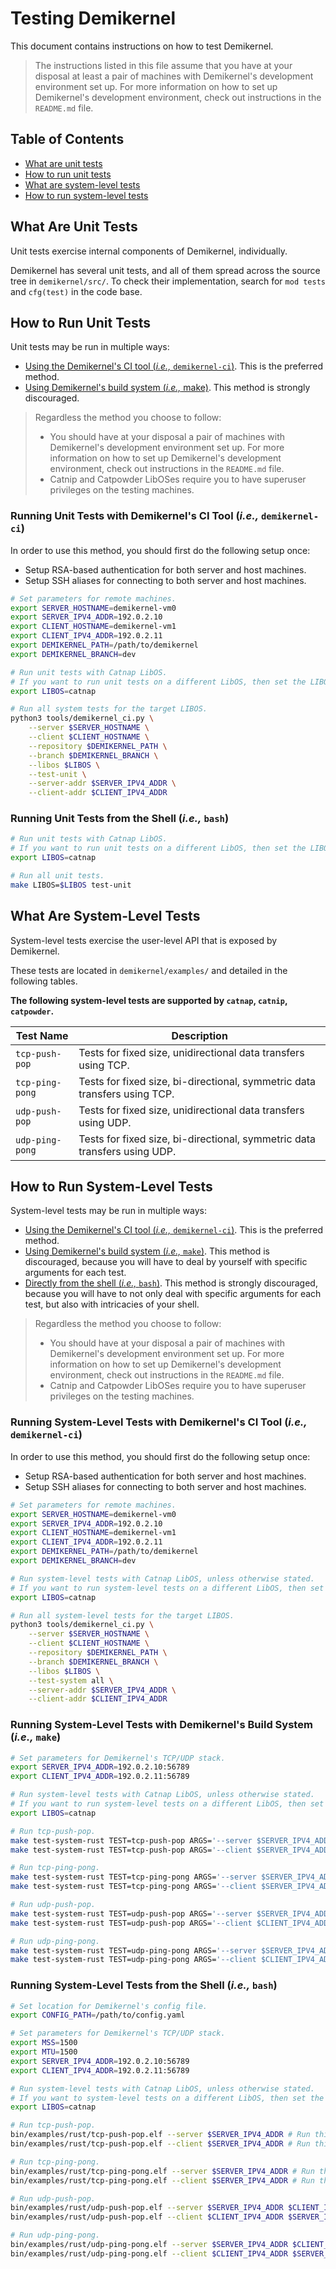 # Testing Demikernel

This document contains instructions on how to test Demikernel.

> The instructions listed in this file assume that you have at your disposal at
least a pair of machines with Demikernel's development environment set up. For
more information on how to set up Demikernel's development environment, check
out instructions in the `README.md` file.

## Table of Contents

- [What are unit tests](#what-are-unit-tests)
- [How to run unit tests](#how-to-run-unit-tests)
- [What are system-level tests](#what-are-system-level-tests)
- [How to run system-level tests](#how-to-run-system-level-tests)

## What Are Unit Tests

Unit tests exercise internal components of Demikernel, individually.

Demikernel has several unit tests, and all of them spread across the source tree in `demikernel/src/`. To check their
implementation, search for `mod tests` and `cfg(test)` in the code base.

## How to Run Unit Tests

Unit tests may be run in multiple ways:

- [Using the Demikernel's CI tool (_i.e.,_ `demikernel-ci`)](#running-unit-tests-with-demikernels-ci-tool-ie-demikernel-ci). This is the preferred method.
- [Using Demikernel's build system (_i.e.,_ make)](#running-unit-tests-from-the-shell-ie-bash). This method is strongly discouraged.

> Regardless the method you choose to follow:
>
> - You should have at your disposal a pair of machines with Demikernel's development environment set up. For more
information on how to set up Demikernel's development environment, check out instructions in the `README.md` file.
> - Catnip and Catpowder LibOSes require you to have superuser privileges on the testing machines.

### Running Unit Tests with Demikernel's CI Tool (_i.e.,_ `demikernel-ci`)

In order to use this method, you should first do the following setup once:

- Setup RSA-based authentication for both server and host machines.
- Setup SSH aliases for connecting to both server and host machines.

```bash
# Set parameters for remote machines.
export SERVER_HOSTNAME=demikernel-vm0
export SERVER_IPV4_ADDR=192.0.2.10
export CLIENT_HOSTNAME=demikernel-vm1
export CLIENT_IPV4_ADDR=192.0.2.11
export DEMIKERNEL_PATH=/path/to/demikernel
export DEMIKERNEL_BRANCH=dev

# Run unit tests with Catnap LibOS.
# If you want to run unit tests on a different LibOS, then set the LIBOS flag accordingly.
export LIBOS=catnap

# Run all system tests for the target LIBOS.
python3 tools/demikernel_ci.py \
    --server $SERVER_HOSTNAME \
    --client $CLIENT_HOSTNAME \
    --repository $DEMIKERNEL_PATH \
    --branch $DEMIKERNEL_BRANCH \
    --libos $LIBOS \
    --test-unit \
    --server-addr $SERVER_IPV4_ADDR \
    --client-addr $CLIENT_IPV4_ADDR
```

### Running Unit Tests from the Shell (_i.e.,_ `bash`)

```bash
# Run unit tests with Catnap LibOS.
# If you want to run unit tests on a different LibOS, then set the LIBOS flag accordingly.
export LIBOS=catnap

# Run all unit tests.
make LIBOS=$LIBOS test-unit
```

## What Are System-Level Tests

System-level tests exercise the user-level API that is exposed by Demikernel.

These tests are located in `demikernel/examples/` and detailed in the following tables.

**The following system-level tests are supported by `catnap`, `catnip`, `catpowder`.**

| Test Name       | Description                                                               |
| --------------- | ------------------------------------------------------------------------- |
| `tcp-push-pop`  | Tests for fixed size, unidirectional data transfers using TCP.            |
| `tcp-ping-pong` | Tests for fixed size, bi-directional, symmetric data transfers using TCP. |
| `udp-push-pop`  | Tests for fixed size, unidirectional data transfers using UDP.            |
| `udp-ping-pong` | Tests for fixed size, bi-directional, symmetric data transfers using UDP. |

## How to Run System-Level Tests

System-level tests may be run in multiple ways:

- [Using the Demikernel's CI tool (_i.e.,_ `demikernel-ci`)](#running-system-level-tests-with-demikernels-ci-tool-ie-demikernel-ci). This is the preferred method.
- [Using Demikernel's build system (_i.e.,_ `make`)](#running-system-level-tests-with-demikernels-build-system-ie-make). This method is discouraged, because you will have to deal by yourself with specific arguments for each test.
- [Directly from the shell (_i.e.,_ `bash`)](#running-system-level-tests-from-the-shell-ie-bash). This method is strongly discouraged, because you will have to not only deal with
specific arguments for each test, but also with intricacies of your shell.

> Regardless the method you choose to follow:
>
> - You should have at your disposal a pair of machines with Demikernel's development environment set up. For more
information on how to set up Demikernel's development environment, check out instructions in the `README.md` file.
> - Catnip and Catpowder LibOSes require you to have superuser privileges on the testing machines.

### Running System-Level Tests with Demikernel's CI Tool (_i.e.,_ `demikernel-ci`)

In order to use this method, you should first do the following setup once:

- Setup RSA-based authentication for both server and host machines.
- Setup SSH aliases for connecting to both server and host machines.

```bash
# Set parameters for remote machines.
export SERVER_HOSTNAME=demikernel-vm0
export SERVER_IPV4_ADDR=192.0.2.10
export CLIENT_HOSTNAME=demikernel-vm1
export CLIENT_IPV4_ADDR=192.0.2.11
export DEMIKERNEL_PATH=/path/to/demikernel
export DEMIKERNEL_BRANCH=dev

# Run system-level tests with Catnap LibOS, unless otherwise stated.
# If you want to run system-level tests on a different LibOS, then set the LIBOS flag accordingly.
export LIBOS=catnap

# Run all system-level tests for the target LIBOS.
python3 tools/demikernel_ci.py \
    --server $SERVER_HOSTNAME \
    --client $CLIENT_HOSTNAME \
    --repository $DEMIKERNEL_PATH \
    --branch $DEMIKERNEL_BRANCH \
    --libos $LIBOS \
    --test-system all \
    --server-addr $SERVER_IPV4_ADDR \
    --client-addr $CLIENT_IPV4_ADDR
```

### Running System-Level Tests with Demikernel's Build System (_i.e.,_ `make`)

```bash
# Set parameters for Demikernel's TCP/UDP stack.
export SERVER_IPV4_ADDR=192.0.2.10:56789
export CLIENT_IPV4_ADDR=192.0.2.11:56789

# Run system-level tests with Catnap LibOS, unless otherwise stated.
# If you want to run system-level tests on a different LibOS, then set the LIBOS flag accordingly.
export LIBOS=catnap

# Run tcp-push-pop.
make test-system-rust TEST=tcp-push-pop ARGS='--server $SERVER_IPV4_ADDR' # Run this on server host.
make test-system-rust TEST=tcp-push-pop ARGS='--client $SERVER_IPV4_ADDR' # Run this on client host.

# Run tcp-ping-pong.
make test-system-rust TEST=tcp-ping-pong ARGS='--server $SERVER_IPV4_ADDR' # Run this on server host.
make test-system-rust TEST=tcp-ping-pong ARGS='--client $SERVER_IPV4_ADDR' # Run this on client host.

# Run udp-push-pop.
make test-system-rust TEST=udp-push-pop ARGS='--server $SERVER_IPV4_ADDR $CLIENT_IPV4_ADDR' # Run this on server host.
make test-system-rust TEST=udp-push-pop ARGS='--client $CLIENT_IPV4_ADDR $SERVER_IPV4_ADDR' # Run this on client host.

# Run udp-ping-pong.
make test-system-rust TEST=udp-ping-pong ARGS='--server $SERVER_IPV4_ADDR $CLIENT_IPV4_ADDR' # Run this on server host.
make test-system-rust TEST=udp-ping-pong ARGS='--client $CLIENT_IPV4_ADDR $SERVER_IPV4_ADDR' # Run this on client host.

```

### Running System-Level Tests from the Shell (_i.e.,_ `bash`)

```bash
# Set location for Demikernel's config file.
export CONFIG_PATH=/path/to/config.yaml

# Set parameters for Demikernel's TCP/UDP stack.
export MSS=1500
export MTU=1500
export SERVER_IPV4_ADDR=192.0.2.10:56789
export CLIENT_IPV4_ADDR=192.0.2.11:56789

# Run system-level tests with Catnap LibOS, unless otherwise stated.
# If you want to system-level tests on a different LibOS, then set the LIBOS flag accordingly.
export LIBOS=catnap

# Run tcp-push-pop.
bin/examples/rust/tcp-push-pop.elf --server $SERVER_IPV4_ADDR # Run this on server host.
bin/examples/rust/tcp-push-pop.elf --client $SERVER_IPV4_ADDR # Run this on client host.

# Run tcp-ping-pong.
bin/examples/rust/tcp-ping-pong.elf --server $SERVER_IPV4_ADDR # Run this on server host.
bin/examples/rust/tcp-ping-pong.elf --client $SERVER_IPV4_ADDR # Run this on client host.

# Run udp-push-pop.
bin/examples/rust/udp-push-pop.elf --server $SERVER_IPV4_ADDR $CLIENT_IPV4_ADDR # Run this on server host.
bin/examples/rust/udp-push-pop.elf --client $CLIENT_IPV4_ADDR $SERVER_IPV4_ADDR # Run this on client host.

# Run udp-ping-pong.
bin/examples/rust/udp-ping-pong.elf --server $SERVER_IPV4_ADDR $CLIENT_IPV4_ADDR # Run this on server host.
bin/examples/rust/udp-ping-pong.elf --client $CLIENT_IPV4_ADDR $SERVER_IPV4_ADDR # Run this on client host.

```
